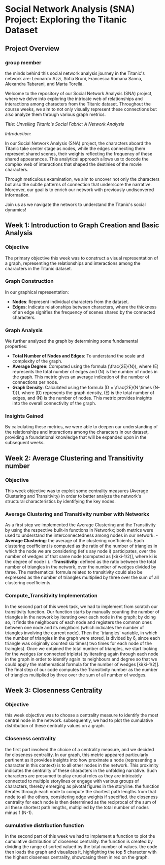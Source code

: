 # Social Network Analysis (SNA) Project: Exploring the Titanic Dataset

## Project Overview

### group member
the minds behind this social network analysis journey in the Titanic's network are: Leonardo Azzi, Sofia Bruni, Francesca Romana Sanna, Alexandra Tabarani, and Marta Torella.

Welcome to the repository of our Social Network Analysis (SNA) project, where we delve into exploring the intricate web of relationships and interactions among characters from the Titanic dataset. Throughout the course weeks, we aim to not only visually represent these connections but also analyze them through various graph metrics.

*Title: Unveiling Titanic's Social Fabric: A Network Analysis*

*Introduction:*

In our Social Network Analysis (SNA) project, the characters aboard the Titanic take center stage as nodes, while the edges connecting them represent shared scenes, their weights reflecting the frequency of these shared appearances. This analytical approach allows us to decode the complex web of interactions that shaped the destinies of the movie characters.

Through meticulous examination, we aim to uncover not only the characters but also the subtle patterns of connection that underscore the narrative. Moreover, our goal is to enrich our network with previously undiscovered information.

Join us as we navigate the network to understand the Titanic's social dynamics!

## Week 1: Introduction to Graph Creation and Basic Analysis

### Objective
The primary objective this week was to construct a visual representation of a graph, representing the relationships and interactions among the characters in the Titanic dataset.

### Graph Construction
In our graphical representation:
- **Nodes**: Represent individual characters from the dataset.
- **Edges**: Indicate relationships between characters, where the thickness of an edge signifies the frequency of scenes shared by the connected characters.

### Graph Analysis
We further analyzed the graph by determining some fundamental properties:
- **Total Number of Nodes and Edges**: To understand the scale and complexity of the graph.
- **Average Degree**: Computed using the formula \(\frac{2E}{N}\), where \(E\) represents the total number of edges and \(N\) is the number of nodes in the graph. This metric gives an average indication of the number of connections per node.
- **Graph Density**: Calculated using the formula \(D = \frac{2E}{N \times (N-1)}\), where \(D\) represents the graph density, \(E\) is the total number of edges, and \(N\) is the number of nodes. This metric provides insights into the overall connectivity of the graph.

### Insights Gained
By calculating these metrics, we were able to deepen our understanding of the relationships and interactions among the characters in our dataset, providing a foundational knowledge that will be expanded upon in the subsequent weeks.

## Week 2: Average Clustering and Transitivity number

### Objective
This week objective was to exploit some centrality measures (Average Clustering and Transitivity) in order to better analyze the network's structural characteristics by identifying the key nodes. 

### Average Clustering and Transitivity number with Networkx
As a first step we implemented the Average Clustering and the Transitivity by using the respective built-in functions in Networkx; both metrics were used to understand the interconnectedness among nodes in our network.
-**Average Clustering**: the average of the clustering coefficients. Each clustering coefficient is computed as the ratio of the number of triangles in which the node we are considering (let's say node i) participates, over the number of wedges of that same node (computed as [ki(ki-1/2)], where ki is the degree of node i ). 
-**Transitivity**: defined as the ratio between the total number of triangles in the network, over the number of wedges divided by three. The mathematical formula related to transitivity could also be expressed as the number of triangles multiplied by three over the sum of all clustering coefficients.

### Compute_Transitivity Implementation
In the second part of this week task, we had to implement from scratch our transitivity function. Our function starts by manually counting the number of triangles in the network by iterating over each node in the graph; by doing so, it finds the neighbours of each node and registers the common ones between one node and its neighbors (which indicates the number of triangles involving the current node). Then the 'triangles' variable, in which the number of triangles in the graph were stored, is divided by 6, since each triangle was originally counted six times( two times for each node of the traingles). Once we obtained the total number of triangles, we start looking for the wedges (or connected triplets) by iterating again through each node in the graph in order to identify again its neighbours and degree so that we could apply the mathematical formula for the number of wedges [ki(ki-1/2)]. The final step of our code computes the Transitivity number as the  number of triangles multiplied by three over the sum of all number of wedges.

## Week 3: Closenness Centrality

### Objective
this week objective was to choose a centrality measure to identify the most central node in the network. subsequently, we had to plot the cumulative distribution of these centrality values on a graph. 

### Closeness centrality 
the first part involved the choice of a centrality measure, and we decided for closeness centrality. In our graph, this metric appeared particularly pertinent as it provides insights into how proximate a node (representing a character in this context) is to all other nodes in the network. This proximity indicates the centrality of these characters in the unfolding narrative. Such characters are presumed to play crucial roles as they are intricately connected to multiple storylines or engage with various groups of characters, thereby emerging as pivotal figures in the storyline.
the function iterates through each node to compute the shortest path lengths from that node to all the others, considering edge weights if specified. the closeness centrality for each node is then determined as the reciprocal of the sum of all these shortest path lengths, multiplied by the total number of nodes minus 1 (N-1).

### cumulative distribution function 
in the second part of this week we had to implement a function to plot the cumulative distribution of closeness centrality. the function is created by dividing the range of sorted valued by the total number of values. the code then loads the graph and visualizes it, highlighting the top 5 character with the highest closeness centrality, showcasing them in red on the graph. 

